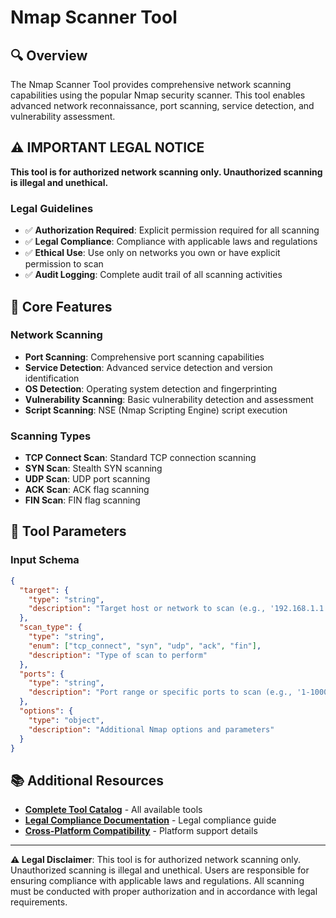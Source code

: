 # Nmap Scanner Tool

## 🔍 **Overview**

The Nmap Scanner Tool provides comprehensive network scanning capabilities using the popular Nmap security scanner. This tool enables advanced network reconnaissance, port scanning, service detection, and vulnerability assessment.

## ⚠️ **IMPORTANT LEGAL NOTICE**

**This tool is for authorized network scanning only. Unauthorized scanning is illegal and unethical.**

### **Legal Guidelines**
- ✅ **Authorization Required**: Explicit permission required for all scanning
- ✅ **Legal Compliance**: Compliance with applicable laws and regulations
- ✅ **Ethical Use**: Use only on networks you own or have explicit permission to scan
- ✅ **Audit Logging**: Complete audit trail of all scanning activities

## 🎯 **Core Features**

### **Network Scanning**
- **Port Scanning**: Comprehensive port scanning capabilities
- **Service Detection**: Advanced service detection and version identification
- **OS Detection**: Operating system detection and fingerprinting
- **Vulnerability Scanning**: Basic vulnerability detection and assessment
- **Script Scanning**: NSE (Nmap Scripting Engine) script execution

### **Scanning Types**
- **TCP Connect Scan**: Standard TCP connection scanning
- **SYN Scan**: Stealth SYN scanning
- **UDP Scan**: UDP port scanning
- **ACK Scan**: ACK flag scanning
- **FIN Scan**: FIN flag scanning

## 🔧 **Tool Parameters**

### **Input Schema**
```json
{
  "target": {
    "type": "string",
    "description": "Target host or network to scan (e.g., '192.168.1.1', '192.168.1.0/24')"
  },
  "scan_type": {
    "type": "string",
    "enum": ["tcp_connect", "syn", "udp", "ack", "fin"],
    "description": "Type of scan to perform"
  },
  "ports": {
    "type": "string",
    "description": "Port range or specific ports to scan (e.g., '1-1000', '22,80,443')"
  },
  "options": {
    "type": "object",
    "description": "Additional Nmap options and parameters"
  }
}
```

## 📚 **Additional Resources**

- **[Complete Tool Catalog](docs/general/TOOL_CATALOG.md)** - All available tools
- **[Legal Compliance Documentation](docs/legal/LEGAL_COMPLIANCE.md)** - Legal compliance guide
- **[Cross-Platform Compatibility](docs/CROSS_PLATFORM_COMPATIBILITY.md)** - Platform support details

---

**⚠️ Legal Disclaimer**: This tool is for authorized network scanning only. Unauthorized scanning is illegal and unethical. Users are responsible for ensuring compliance with applicable laws and regulations. All scanning must be conducted with proper authorization and in accordance with legal requirements.
